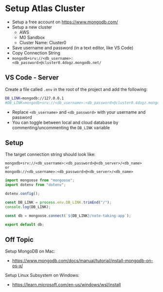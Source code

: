 # Setup Atlas Cluster

- Setup a free account on https://www.mongodb.com/
- Setup a new cluster
  - AWS
  - M0 Sandbox
  - Cluster Name: Cluster0
- Save username and password (in a text editor, like VS Code)
- Copy Connection String
- `mongodb+srv://<db_username>:<db_password>@cluster0.4dogz.mongodb.net/`

## VS Code - Server

Create a file called `.env` in the root of the project and add the following:

```sh
DB_LINK=mongodb://127.0.0.1
#DB_LINK=mongodb+srv://<db_username>:<db_password>@cluster0.4dogz.mongodb.net
```

- Replace `<db_username>` and `<db_password>` with your username and password
- You can toggle between local and cloud database by commenting/uncommenting the `DB_LINK` variable

## Setup

The target connection string should look like:

```plain
mongodb+srv://<db_username>:<db_password>@<db_server>/<db_name>
or
mongodb://<db_username>:<db_password>@<db_server>/<db_name>
```

```js
import mongoose from "mongoose";
import dotenv from "dotenv";

dotenv.config();

const DB_LINK = process.env.DB_LINK.trimEnd("/");
console.log(DB_LINK);

const db = mongoose.connect(`${DB_LINK}/note-taking-app`);

export default db;
```

## Off Topic

Setup MongoDB on Mac:

- https://www.mongodb.com/docs/manual/tutorial/install-mongodb-on-os-x/

Setup Linux Subsystem on Windows:

- https://learn.microsoft.com/en-us/windows/wsl/install
